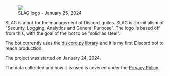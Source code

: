 <figure>
    <img src="/static/projects/slag_logo.svg">
    <figcaption>SLAG logo - January 25, 2024</figcaption>
</figure>

SLAG is a bot for the management of Discord guilds. SLAG is an initialism of "Security, Logging, Analytics and General Purpose". The logo is based off from this, with the goal of the bot to be "solid as steel".

The bot currently uses the [discord.py library](https://github.com/Rapptz/discord.py) and it is my first Discord bot to reach production.

The project was started on January 24, 2024.

The data collected and how it is used is covered under the [Privacy Policy](../../privacy).

